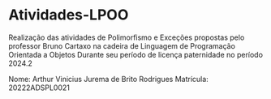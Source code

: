 # Atividades-LPOO
Realização das atividades de Polimorfismo e Exceções propostas pelo professor Bruno Cartaxo na cadeira de Linguagem de Programação Orientada a Objetos
Durante seu período de licença paternidade no período 2024.2

Nome: Arthur Vinicius Jurema de Brito Rodrigues
Matrícula: 20222ADSPL0021
